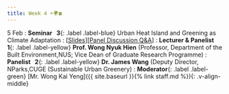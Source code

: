 ```yaml
---
title: Week 4 ☀️🌍🍀 
---
```


5 Feb
: **Seminar &nbsp; 3**{: .label .label-blue} Urban Heat Island and Greening as Climate Adaptation
  : [[Slides]()][[Panel Discussion Q&A]()]
: **Lecturer & Panelist &nbsp; 1**{: .label .label-yellow} **Prof. Wong Nyuk Hien** (Professor, Department of the Built Environment,NUS; Vice Dean of Graduate Research Programme)
: **Panelist &nbsp; 2**{: .label .label-yellow} **Dr. James Wang** (Deputy Director, NParks,CUGE (Sustainable Urban Greenery)
: **Moderator**{: .label .label-green} [Mr. Wong Kai Yeng]({{ site.baseurl }}{% link staff.md %}){: .v-align-middle}
